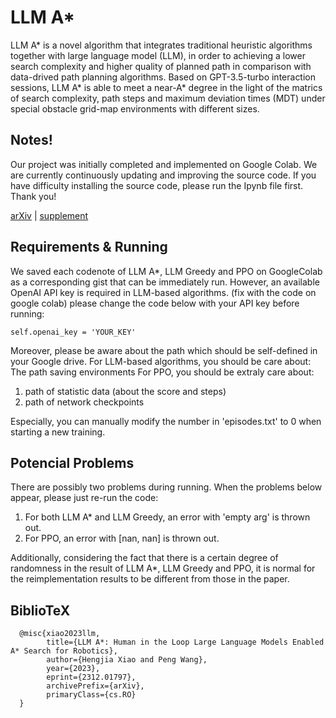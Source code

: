 # LLM A* 

LLM A* is a novel algorithm that integrates traditional heuristic algorithms together with large language model (LLM), in order to achieving a lower search complexity and higher quality of planned path in comparison with data-drived path planning algorithms. Based on GPT-3.5-turbo interaction sessions, LLM A* is able to meet a near-A* degree in the light of the matrics of search complexity, path steps and maximum deviation times (MDT) under special obstacle grid-map environments with different sizes.

## Notes!
Our project was initially completed and implemented on Google Colab. We are currently continuously updating and improving the source code. If you have difficulty installing the source code, please run the Ipynb file first. Thank you!


[arXiv](https://arxiv.org/abs/2312.01797) | [supplement](https://stummuac-my.sharepoint.com/personal/55141653_ad_mmu_ac_uk/_layouts/15/onedrive.aspx?id=%2Fpersonal%2F55141653%5Fad%5Fmmu%5Fac%5Fuk%2FDocuments%2FFaculty%2Ddoc%2FResearch%2FPeng%2DWang%2FIROS%5F2024%2FSupplemental%20Materials%20to%20%20LLM%20A%20Human%20in%20the%20Loop%20Large%20Language%20Models%20Enabled%20A%20Star%20Search%20for%20Robotics%2Epdf&parent=%2Fpersonal%2F55141653%5Fad%5Fmmu%5Fac%5Fuk%2FDocuments%2FFaculty%2Ddoc%2FResearch%2FPeng%2DWang%2FIROS%5F2024&ga=1)

## Requirements & Running

We saved each codenote of LLM A*, LLM Greedy and PPO on GoogleColab as a corresponding gist that can be immediately run. However, an available OpenAI API key is required in LLM-based algorithms. (fix with the code on google colab) please change the code below with your API key before running:


```
self.openai_key = 'YOUR_KEY'
```
Moreover, please be aware about the path which should be self-defined in your Google drive. 
For LLM-based algorithms, you should be care about:
  The path saving environments
For PPO, you should be extraly care about:
  1. path of statistic data (about the score and steps)
  2. path of network checkpoints

  Especially, you can manually modify the number in 'episodes.txt' to 0 when starting a new training.

## Potencial Problems
There are possibly two problems during running. When the problems below appear, please just re-run the code:
  1. For both LLM A* and LLM Greedy, an error with 'empty arg' is thrown out.
  2. For PPO, an error with [nan, nan] is thrown out.


Additionally, considering the fact that there is a certain degree of randomness in the result of LLM A*, LLM Greedy and PPO, it is normal for the reimplementation results to be different from those in the paper. 

## BiblioTeX

```
  @misc{xiao2023llm,
        title={LLM A*: Human in the Loop Large Language Models Enabled A* Search for Robotics}, 
        author={Hengjia Xiao and Peng Wang},
        year={2023},
        eprint={2312.01797},
        archivePrefix={arXiv},
        primaryClass={cs.RO}
  }
```

